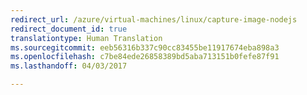 ```yaml
---
redirect_url: /azure/virtual-machines/linux/capture-image-nodejs
redirect_document_id: true
translationtype: Human Translation
ms.sourcegitcommit: eeb56316b337c90cc83455be11917674eba898a3
ms.openlocfilehash: c7be84ede26858389bd5aba713151b0fefe87f91
ms.lasthandoff: 04/03/2017

---
```


